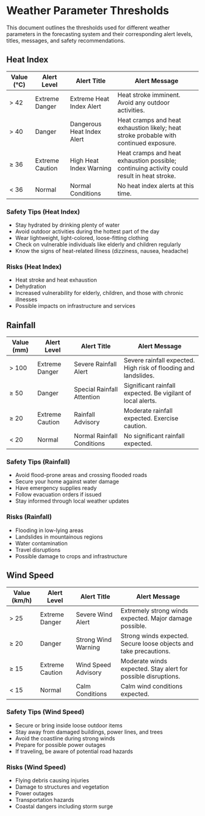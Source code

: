 # Weather Parameter Thresholds

This document outlines the thresholds used for different weather parameters in the forecasting system and their corresponding alert levels, titles, messages, and safety recommendations.

## Heat Index

| Value (°C) | Alert Level | Alert Title | Alert Message |
|------------|-------------|-------------|---------------|
| > 42 | Extreme Danger | Extreme Heat Index Alert | Heat stroke imminent. Avoid any outdoor activities. |
| > 40 | Danger | Dangerous Heat Index Alert | Heat cramps and heat exhaustion likely; heat stroke probable with continued exposure. |
| ≥ 36 | Extreme Caution | High Heat Index Warning | Heat cramps and heat exhaustion possible; continuing activity could result in heat stroke. |
| < 36 | Normal | Normal Conditions | No heat index alerts at this time. |

### Safety Tips (Heat Index)
- Stay hydrated by drinking plenty of water
- Avoid outdoor activities during the hottest part of the day
- Wear lightweight, light-colored, loose-fitting clothing
- Check on vulnerable individuals like elderly and children regularly
- Know the signs of heat-related illness (dizziness, nausea, headache)

### Risks (Heat Index)
- Heat stroke and heat exhaustion
- Dehydration
- Increased vulnerability for elderly, children, and those with chronic illnesses
- Possible impacts on infrastructure and services

## Rainfall

| Value (mm) | Alert Level | Alert Title | Alert Message |
|------------|-------------|-------------|---------------|
| > 100 | Extreme Danger | Severe Rainfall Alert | Severe rainfall expected. High risk of flooding and landslides. |
| ≥ 50 | Danger | Special Rainfall Attention | Significant rainfall expected. Be vigilant of local alerts. |
| ≥ 20 | Extreme Caution | Rainfall Advisory | Moderate rainfall expected. Exercise caution. |
| < 20 | Normal | Normal Rainfall Conditions | No significant rainfall expected. |

### Safety Tips (Rainfall)
- Avoid flood-prone areas and crossing flooded roads
- Secure your home against water damage
- Have emergency supplies ready
- Follow evacuation orders if issued
- Stay informed through local weather updates

### Risks (Rainfall)
- Flooding in low-lying areas
- Landslides in mountainous regions
- Water contamination
- Travel disruptions
- Possible damage to crops and infrastructure

## Wind Speed

| Value (km/h) | Alert Level | Alert Title | Alert Message |
|--------------|-------------|-------------|---------------|
| > 25 | Extreme Danger | Severe Wind Alert | Extremely strong winds expected. Major damage possible. |
| ≥ 20 | Danger | Strong Wind Warning | Strong winds expected. Secure loose objects and take precautions. |
| ≥ 15 | Extreme Caution | Wind Speed Advisory | Moderate winds expected. Stay alert for possible disruptions. |
| < 15 | Normal | Calm Conditions | Calm wind conditions expected. |

### Safety Tips (Wind Speed)
- Secure or bring inside loose outdoor items
- Stay away from damaged buildings, power lines, and trees
- Avoid the coastline during strong winds
- Prepare for possible power outages
- If traveling, be aware of potential road hazards

### Risks (Wind Speed)
- Flying debris causing injuries
- Damage to structures and vegetation
- Power outages
- Transportation hazards
- Coastal dangers including storm surge 